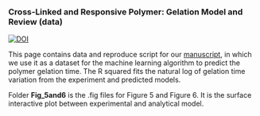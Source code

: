 ### Cross-Linked and Responsive Polymer: Gelation Model and Review (data)
[![DOI](https://zenodo.org/badge/DOI/10.5281/zenodo.7394302.svg)](https://doi.org/10.5281/zenodo.7394302)


This page contains data and reproduce script for our [manuscript](xxx), in which we use it as a dataset for the machine learning algorithm to predict the polymer gelation time.
The R squared fits the natural log of gelation time variation from the experiment and predicted models.


Folder **Fig_5and6** is the .fig files for Figure 5 and Figure 6. It is the surface interactive plot between experimental and analytical model.
